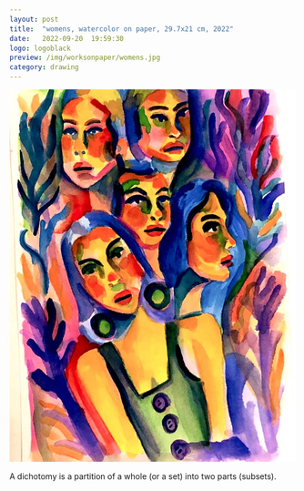 ```yaml
---
layout: post
title:  "womens, watercolor on paper, 29.7x21 cm, 2022"
date:   2022-09-20  19:59:30
logo: logoblack
preview: /img/worksonpaper/womens.jpg
category: drawing
---
```


![dichotomy](/img/worksonpaper/womens.jpg) 

A dichotomy is a partition of a whole (or a set) into two parts (subsets).



